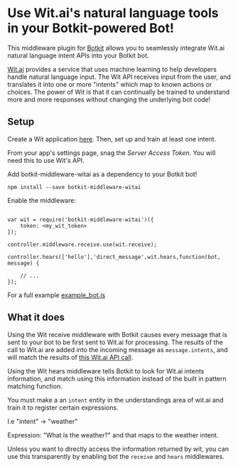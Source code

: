 # Use Wit.ai's natural language tools in your Botkit-powered Bot!

This middleware plugin for [Botkit](http://howdy.ai/botkit) allows you
to seamlessly integrate Wit.ai natural language intent APIs into your Botkit bot.

[Wit.ai](http://wit.ai) provides a service that uses machine learning to
help developers handle natural language input.  The Wit API receives input
from the user, and translates it into one or more "intents" which map to known
actions or choices.  The power of Wit is that it can continually be trained
to understand more and more responses without changing the underlying bot code!

## Setup

Create a Wit application [here](https://wit.ai/apps/new).  Then, set up and
train at least one intent.

From your app's settings page, snag the *Server Access Token*. You will
need this to use Wit's API.

Add botkit-middleware-witai as a dependency to your Botkit bot!

```
npm install --save botkit-middleware-witai
```

Enable the middleware:

```

var wit = require('botkit-middleware-witai')({
    token: <my_wit_token>
});

controller.middleware.receive.use(wit.receive);

controller.hears(['hello'],'direct_message',wit.hears,function(bot, message) {

    // ...
});
```

For a full example [example_bot.js](example_bot.js)

## What it does

Using the Wit receive middleware with Botkit causes every message that is
sent to your bot to be first sent to Wit.ai for processing. The
results of the call to Wit.ai are added into the incoming message
as `message.intents`, and will match the results of [this Wit.ai API call](https://wit.ai/docs/http/20141022#get-intent-via-text-link).

Using the Wit hears middleware tells Botkit to look for Wit.ai intents
information, and match using this information instead of the built in
pattern matching function.

You must make a an `intent` entity in the understandings area of wit.ai
and train it to register certain expressions.

I.e "intent" -> "weather"

Expression: "What is the weather?" and that maps to the weather intent.

Unless you want to directly access the information returned by wit,
you can use this transparently by enabling bot the `receive` and `hears`
middlewares.
